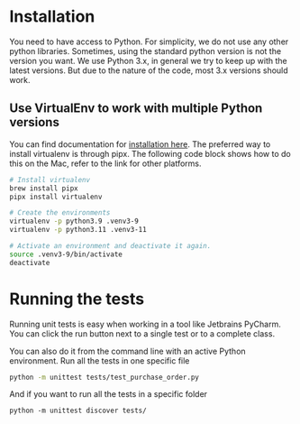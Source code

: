 # Installation
You need to have access to Python. For simplicity, we do not use any other python libraries. Sometimes, using the standard python version is not the version you want. We use Python 3.x, in general we try to keep up with the latest versions. But due to the nature of the code, most 3.x versions should work.

## Use VirtualEnv to work with multiple Python versions
You can find documentation for [installation here](https://virtualenv.pypa.io/en/latest/installation.html). The preferred way to install virtualenv is through pipx. The following code block shows how to do this on the Mac, refer to the link for other platforms.

```bash
# Install virtualenv
brew install pipx
pipx install virtualenv

# Create the environments
virtualenv -p python3.9 .venv3-9
virtualenv -p python3.11 .venv3-11

# Activate an environment and deactivate it again.
source .venv3-9/bin/activate
deactivate
```

# Running the tests
Running unit tests is easy when working in a tool like Jetbrains PyCharm. You can click the run button next to a single test or to a complete class.

You can also do it from the command line with an active Python environment. Run all the tests in one specific file
```bash
python -m unittest tests/test_purchase_order.py
```
And if you want to run all the tests in a specific folder
```
python -m unittest discover tests/
```
